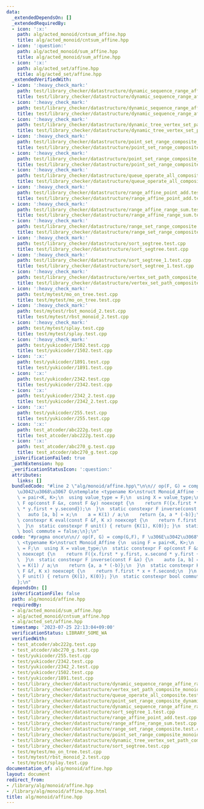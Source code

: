 ```yaml
---
data:
  _extendedDependsOn: []
  _extendedRequiredBy:
  - icon: ':x:'
    path: alg/acted_monoid/cntsum_affine.hpp
    title: alg/acted_monoid/cntsum_affine.hpp
  - icon: ':question:'
    path: alg/acted_monoid/sum_affine.hpp
    title: alg/acted_monoid/sum_affine.hpp
  - icon: ':x:'
    path: alg/acted_set/affine.hpp
    title: alg/acted_set/affine.hpp
  _extendedVerifiedWith:
  - icon: ':heavy_check_mark:'
    path: test/library_checker/datastructure/dynamic_sequence_range_affine_range_sum_rbst.test.cpp
    title: test/library_checker/datastructure/dynamic_sequence_range_affine_range_sum_rbst.test.cpp
  - icon: ':heavy_check_mark:'
    path: test/library_checker/datastructure/dynamic_sequence_range_affine_range_sum_splay.test.cpp
    title: test/library_checker/datastructure/dynamic_sequence_range_affine_range_sum_splay.test.cpp
  - icon: ':heavy_check_mark:'
    path: test/library_checker/datastructure/dynamic_tree_vertex_set_path_composite.test.cpp
    title: test/library_checker/datastructure/dynamic_tree_vertex_set_path_composite.test.cpp
  - icon: ':heavy_check_mark:'
    path: test/library_checker/datastructure/point_set_range_composite_dynamic.test.cpp
    title: test/library_checker/datastructure/point_set_range_composite_dynamic.test.cpp
  - icon: ':heavy_check_mark:'
    path: test/library_checker/datastructure/point_set_range_composite_monoid.test.cpp
    title: test/library_checker/datastructure/point_set_range_composite_monoid.test.cpp
  - icon: ':heavy_check_mark:'
    path: test/library_checker/datastructure/queue_operate_all_composite.test.cpp
    title: test/library_checker/datastructure/queue_operate_all_composite.test.cpp
  - icon: ':heavy_check_mark:'
    path: test/library_checker/datastructure/range_affine_point_add.test.cpp
    title: test/library_checker/datastructure/range_affine_point_add.test.cpp
  - icon: ':heavy_check_mark:'
    path: test/library_checker/datastructure/range_affine_range_sum.test.cpp
    title: test/library_checker/datastructure/range_affine_range_sum.test.cpp
  - icon: ':heavy_check_mark:'
    path: test/library_checker/datastructure/range_set_range_composite.test.cpp
    title: test/library_checker/datastructure/range_set_range_composite.test.cpp
  - icon: ':heavy_check_mark:'
    path: test/library_checker/datastructure/sort_segtree.test.cpp
    title: test/library_checker/datastructure/sort_segtree.test.cpp
  - icon: ':heavy_check_mark:'
    path: test/library_checker/datastructure/sort_segtree_1.test.cpp
    title: test/library_checker/datastructure/sort_segtree_1.test.cpp
  - icon: ':heavy_check_mark:'
    path: test/library_checker/datastructure/vertex_set_path_composite_monoid.test.cpp
    title: test/library_checker/datastructure/vertex_set_path_composite_monoid.test.cpp
  - icon: ':heavy_check_mark:'
    path: test/mytest/mo_on_tree.test.cpp
    title: test/mytest/mo_on_tree.test.cpp
  - icon: ':heavy_check_mark:'
    path: test/mytest/rbst_monoid_2.test.cpp
    title: test/mytest/rbst_monoid_2.test.cpp
  - icon: ':heavy_check_mark:'
    path: test/mytest/splay.test.cpp
    title: test/mytest/splay.test.cpp
  - icon: ':heavy_check_mark:'
    path: test/yukicoder/1502.test.cpp
    title: test/yukicoder/1502.test.cpp
  - icon: ':x:'
    path: test/yukicoder/1891.test.cpp
    title: test/yukicoder/1891.test.cpp
  - icon: ':x:'
    path: test/yukicoder/2342.test.cpp
    title: test/yukicoder/2342.test.cpp
  - icon: ':x:'
    path: test/yukicoder/2342_2.test.cpp
    title: test/yukicoder/2342_2.test.cpp
  - icon: ':x:'
    path: test/yukicoder/255.test.cpp
    title: test/yukicoder/255.test.cpp
  - icon: ':x:'
    path: test_atcoder/abc222g.test.cpp
    title: test_atcoder/abc222g.test.cpp
  - icon: ':x:'
    path: test_atcoder/abc270_g.test.cpp
    title: test_atcoder/abc270_g.test.cpp
  _isVerificationFailed: true
  _pathExtension: hpp
  _verificationStatusIcon: ':question:'
  attributes:
    links: []
  bundledCode: "#line 2 \"alg/monoid/affine.hpp\"\n\n// op(F, G) = comp(G,F), F \u306E\
    \u3042\u3068\u3067 G\ntemplate <typename K>\nstruct Monoid_Affine {\n  using F\
    \ = pair<K, K>;\n  using value_type = F;\n  using X = value_type;\n  static constexpr\
    \ F op(const F &x, const F &y) noexcept {\n    return F({x.first * y.first, x.second\
    \ * y.first + y.second});\n  }\n  static constexpr F inverse(const F &x) {\n \
    \   auto [a, b] = x;\n    a = K(1) / a;\n    return {a, a * (-b)};\n  }\n  static\
    \ constexpr K eval(const F &f, K x) noexcept {\n    return f.first * x + f.second;\n\
    \  }\n  static constexpr F unit() { return {K(1), K(0)}; }\n  static constexpr\
    \ bool commute = false;\n};\n"
  code: "#pragma once\n\n// op(F, G) = comp(G,F), F \u306E\u3042\u3068\u3067 G\ntemplate\
    \ <typename K>\nstruct Monoid_Affine {\n  using F = pair<K, K>;\n  using value_type\
    \ = F;\n  using X = value_type;\n  static constexpr F op(const F &x, const F &y)\
    \ noexcept {\n    return F({x.first * y.first, x.second * y.first + y.second});\n\
    \  }\n  static constexpr F inverse(const F &x) {\n    auto [a, b] = x;\n    a\
    \ = K(1) / a;\n    return {a, a * (-b)};\n  }\n  static constexpr K eval(const\
    \ F &f, K x) noexcept {\n    return f.first * x + f.second;\n  }\n  static constexpr\
    \ F unit() { return {K(1), K(0)}; }\n  static constexpr bool commute = false;\n\
    };\n"
  dependsOn: []
  isVerificationFile: false
  path: alg/monoid/affine.hpp
  requiredBy:
  - alg/acted_monoid/sum_affine.hpp
  - alg/acted_monoid/cntsum_affine.hpp
  - alg/acted_set/affine.hpp
  timestamp: '2023-07-25 22:13:04+09:00'
  verificationStatus: LIBRARY_SOME_WA
  verifiedWith:
  - test_atcoder/abc222g.test.cpp
  - test_atcoder/abc270_g.test.cpp
  - test/yukicoder/255.test.cpp
  - test/yukicoder/2342.test.cpp
  - test/yukicoder/2342_2.test.cpp
  - test/yukicoder/1502.test.cpp
  - test/yukicoder/1891.test.cpp
  - test/library_checker/datastructure/dynamic_sequence_range_affine_range_sum_splay.test.cpp
  - test/library_checker/datastructure/vertex_set_path_composite_monoid.test.cpp
  - test/library_checker/datastructure/queue_operate_all_composite.test.cpp
  - test/library_checker/datastructure/point_set_range_composite_dynamic.test.cpp
  - test/library_checker/datastructure/dynamic_sequence_range_affine_range_sum_rbst.test.cpp
  - test/library_checker/datastructure/sort_segtree_1.test.cpp
  - test/library_checker/datastructure/range_affine_point_add.test.cpp
  - test/library_checker/datastructure/range_affine_range_sum.test.cpp
  - test/library_checker/datastructure/range_set_range_composite.test.cpp
  - test/library_checker/datastructure/point_set_range_composite_monoid.test.cpp
  - test/library_checker/datastructure/dynamic_tree_vertex_set_path_composite.test.cpp
  - test/library_checker/datastructure/sort_segtree.test.cpp
  - test/mytest/mo_on_tree.test.cpp
  - test/mytest/rbst_monoid_2.test.cpp
  - test/mytest/splay.test.cpp
documentation_of: alg/monoid/affine.hpp
layout: document
redirect_from:
- /library/alg/monoid/affine.hpp
- /library/alg/monoid/affine.hpp.html
title: alg/monoid/affine.hpp
---
```


